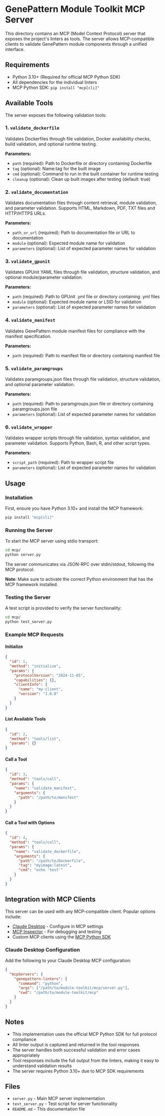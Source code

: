 # GenePattern Module Toolkit MCP Server

This directory contains an MCP (Model Context Protocol) server that exposes the project's linters as tools. The server allows MCP-compatible clients to validate GenePattern module components through a unified interface.

## Requirements

- Python 3.10+ (Required for official MCP Python SDK)
- All dependencies for the individual linters
- MCP Python SDK: `pip install "mcp[cli]"`

## Available Tools

The server exposes the following validation tools:

### 1. `validate_dockerfile`
Validates Dockerfiles through file validation, Docker availability checks, build validation, and optional runtime testing.

**Parameters:**
- `path` (required): Path to Dockerfile or directory containing Dockerfile
- `tag` (optional): Name:tag for the built image
- `cmd` (optional): Command to run in the built container for runtime testing
- `cleanup` (optional): Clean up built images after testing (default: true)

### 2. `validate_documentation`
Validates documentation files through content retrieval, module validation, and parameter validation. Supports HTML, Markdown, PDF, TXT files and HTTP/HTTPS URLs.

**Parameters:**
- `path_or_url` (required): Path to documentation file or URL to documentation
- `module` (optional): Expected module name for validation
- `parameters` (optional): List of expected parameter names for validation

### 3. `validate_gpunit`
Validates GPUnit YAML files through file validation, structure validation, and optional module/parameter validation.

**Parameters:**
- `path` (required): Path to GPUnit .yml file or directory containing .yml files
- `module` (optional): Expected module name or LSID for validation
- `parameters` (optional): List of expected parameter names for validation

### 4. `validate_manifest`
Validates GenePattern module manifest files for compliance with the manifest specification.

**Parameters:**
- `path` (required): Path to manifest file or directory containing manifest file

### 5. `validate_paramgroups`
Validates paramgroups.json files through file validation, structure validation, and optional parameter validation.

**Parameters:**
- `path` (required): Path to paramgroups.json file or directory containing paramgroups.json file
- `parameters` (optional): List of expected parameter names for validation

### 6. `validate_wrapper`
Validates wrapper scripts through file validation, syntax validation, and parameter validation. Supports Python, Bash, R, and other script types.

**Parameters:**
- `script_path` (required): Path to wrapper script file
- `parameters` (optional): List of expected parameter names for validation

## Usage

### Installation

First, ensure you have Python 3.10+ and install the MCP framework:

```bash
pip install "mcp[cli]"
```

### Running the Server

To start the MCP server using stdio transport:

```bash
cd mcp/
python server.py
```

The server communicates via JSON-RPC over stdin/stdout, following the MCP protocol.

**Note**: Make sure to activate the correct Python environment that has the MCP framework installed.

### Testing the Server

A test script is provided to verify the server functionality:

```bash
cd mcp/
python test_server.py
```

### Example MCP Requests

#### Initialize
```json
{
  "id": 1,
  "method": "initialize",
  "params": {
    "protocolVersion": "2024-11-05",
    "capabilities": {},
    "clientInfo": {
      "name": "my-client",
      "version": "1.0.0"
    }
  }
}
```

#### List Available Tools
```json
{
  "id": 2,
  "method": "tools/list",
  "params": {}
}
```

#### Call a Tool
```json
{
  "id": 3,
  "method": "tools/call",
  "params": {
    "name": "validate_manifest",
    "arguments": {
      "path": "/path/to/manifest"
    }
  }
}
```

#### Call a Tool with Options
```json
{
  "id": 4,
  "method": "tools/call",
  "params": {
    "name": "validate_dockerfile",
    "arguments": {
      "path": "/path/to/Dockerfile",
      "tag": "myimage:latest",
      "cmd": "echo 'test'"
    }
  }
}
```

## Integration with MCP Clients

This server can be used with any MCP-compatible client. Popular options include:

- [Claude Desktop](https://claude.ai/desktop) - Configure in MCP settings
- [MCP Inspector](https://github.com/modelcontextprotocol/inspector) - For debugging and testing
- Custom MCP clients using the [MCP Python SDK](https://github.com/modelcontextprotocol/python-sdk)

### Claude Desktop Configuration

Add the following to your Claude Desktop MCP configuration:

```json
{
  "mcpServers": {
    "genepattern-linters": {
      "command": "python",
      "args": ["/path/to/module-toolkit/mcp/server.py"],
      "cwd": "/path/to/module-toolkit/mcp"
    }
  }
}
```

## Notes

- This implementation uses the official MCP Python SDK for full protocol compliance
- All linter output is captured and returned in the tool responses
- The server handles both successful validation and error cases appropriately
- Tool responses include the full output from the linters, making it easy to understand validation results
- The server requires Python 3.10+ due to MCP SDK requirements

## Files

- `server.py` - Main MCP server implementation
- `test_server.py` - Test script for server functionality
- `README.md` - This documentation file
